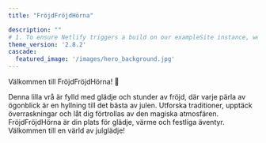 ```yaml
---
title: "FröjdFröjdHörna"

description: ""
# 1. To ensure Netlify triggers a build on our exampleSite instance, we need to change a file in the exampleSite directory.
theme_version: '2.8.2'
cascade:
  featured_image: '/images/hero_background.jpg'
---
```

<style>
  body {
    background-image: url('/images/hero_background.jpg');
    background-size: cover;
  }
</style>
Välkommen till FröjdFröjdHörna! 🌟

Denna lilla vrå är fylld med glädje och stunder av fröjd, där varje pärla av ögonblick är en hyllning till det bästa av julen. Utforska traditioner, upptäck överraskningar och låt dig förtrollas av den magiska atmosfären. FröjdFröjdHörna är din plats för glädje, värme och festliga äventyr. Välkommen till en värld av julglädje!